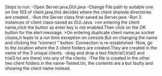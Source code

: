 Steps to run:
    -Open Server.java,GUI.java
    -Change File path to suitable one on line 103 of client.java,this decides where the client sharede
    directories are created..
    -Run the Server class first-saved as Server.java
    -Run 3 instances of client class-saved as GUI.Java.
    >on entering the client name,click the button as enter key is not enabled.Then click on
    the OK button for the alert message.
    >On entering duplicate client name,as socket closes,it leads to a run time exception on
    console.But on changing the name and
    clicking the "connect " button. Connection is re-established
    -Now, go to the location where the 3 client folders are created.They are created in the name of
    the 3 unique clients.
    -drag and drop a text file(trial1,trial2 and trial3.txt are there) into any of the clients.
    -The file is created in the other two client folders in the name-Tested.txt, the contents are a but
    faulty and showing the client name instead.
